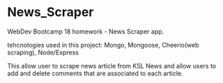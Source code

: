 # News_Scraper
WebDev Bootcamp 18 homework - News Scraper app.

tehcnologies used in this project: Mongo, Mongoose, Cheerio(web scraping), Node/Express

This allow user to scrape news article from KSL News and allow users to add and delete comments that are associated to each article.

